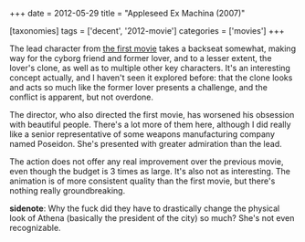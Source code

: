 +++
date = 2012-05-29
title = "Appleseed Ex Machina (2007)"

[taxonomies]
tags = ['decent', '2012-movie']
categories = ['movies']
+++

The lead character from [the first movie] takes a backseat somewhat,
making way for the cyborg friend and former lover, and to a lesser
extent, the lover's clone, as well as to multiple other key characters.
It's an interesting concept actually, and I haven't seen it explored
before: that the clone looks and acts so much like the former lover
presents a challenge, and the conflict is apparent, but not overdone.

The director, who also directed the first movie, has worsened his
obsession with beautiful people. There's a lot more of them here,
although I did really like a senior representative of some weapons
manufacturing company named Poseidon. She's presented with greater
admiration than the lead.

The action does not offer any real improvement over the previous movie,
even though the budget is 3 times as large. It's also not as
interesting. The animation is of more consistent quality than the first
movie, but there's nothing really groundbreaking.

**sidenote**: Why the fuck did they have to drastically change the
physical look of Athena (basically the president of the city) so much?
She's not even recognizable.

  [the first movie]: http://tshepang.net/appleseed-2004

